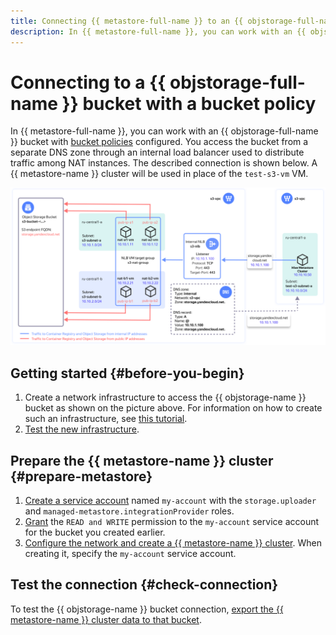 ```yaml
---
title: Connecting {{ metastore-full-name }} to an {{ objstorage-full-name }} bucket with a bucket policy
description: In {{ metastore-full-name }}, you can work with an {{ objstorage-full-name }} bucket with bucket policies configured.
---
```


# Connecting to a {{ objstorage-full-name }} bucket with a bucket policy

In {{ metastore-full-name }}, you can work with an {{ objstorage-full-name }} bucket with [bucket policies](../../../storage/security/policy.md) configured. You access the bucket from a separate DNS zone through an internal load balancer used to distribute traffic among NAT instances. The described connection is shown below. A {{ metastore-name }} cluster will be used in place of the `test-s3-vm` VM.

![Storage VPC Access](../../../_assets/metadata-hub/storage-vpc-access-metastore.svg)

## Getting started {#before-you-begin}

1. Create a network infrastructure to access the {{ objstorage-name }} bucket as shown on the picture above. For information on how to create such an infrastructure, see [this tutorial](../../../storage/tutorials/storage-vpc-access.md).
1. [Test the new infrastructure](../../../vpc/tutorials/storage-vpc-access.md#check). 

## Prepare the {{ metastore-name }} cluster {#prepare-metastore}

1. [Create a service account](../../../iam/operations/sa/create.md) named `my-account` with the `storage.uploader` and `managed-metastore.integrationProvider` roles.
1. [Grant](../../../storage/operations/buckets/edit-acl.md) the `READ and WRITE` permission to the `my-account` service account for the bucket you created earlier.
1. [Configure the network and create a {{ metastore-name }} cluster](cluster-create.md). When creating it, specify the `my-account` service account.

## Test the connection {#check-connection}

To test the {{ objstorage-name }} bucket connection, [export the {{ metastore-name }} cluster data to that bucket](export-and-import.md#export). 
